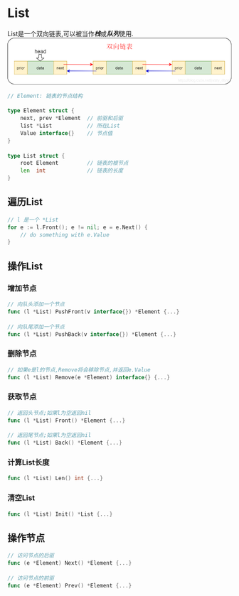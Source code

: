 # List

List是一个双向链表,可以被当作***栈***或***队列***使用.
![list](list.png)

```go
// Element: 链表的节点结构

type Element struct {
	next, prev *Element  // 前驱和后驱 
	list *List           // 所在List
	Value interface{}    // 节点值
}

type List struct {
	root Element         // 链表的根节点 
	len  int             // 链表的长度
}
```

## 遍历List

```go
// l 是一个 *List
for e := l.Front(); e != nil; e = e.Next() { 
	// do something with e.Value
}
```

## 操作List

### 增加节点
```go
// 向队头添加一个节点
func (l *List) PushFront(v interface{}) *Element {...}

// 向队尾添加一个节点
func (l *List) PushBack(v interface{}) *Element {...}

```

### 删除节点
```go
// 如果e是l的节点,Remove将会移除节点,并返回e.Value
func (l *List) Remove(e *Element) interface{} {...}
```

### 获取节点
```go
// 返回头节点;如果l为空返回nil
func (l *List) Front() *Element {...}

// 返回尾节点;如果l为空返回nil
func (l *List) Back() *Element {...}
```

### 计算List长度
```go
func (l *List) Len() int {...}
```

### 清空List
```go
func (l *List) Init() *List {...}
```

## 操作节点
```go
// 访问节点的后驱
func (e *Element) Next() *Element {...}

// 访问节点的前驱
func (e *Element) Prev() *Element {...}
```